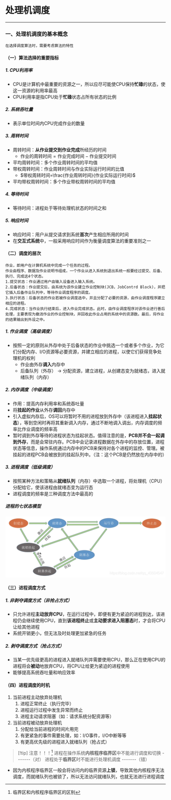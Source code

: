# 处理机调度

---

### 一、处理机调度的基本概念

```
在选择调度算法时，需要考虑算法的特性
```
#### （一）算法选择的重要指标
##### 1. CPU利用率

- CPU是计算机中最重要的资源之一，所以应尽可能使CPU保持**忙碌**的状态，使这一资源的利用率最高
- CPU利用率是指CPU处于**忙碌**状态占所有状态的比例
##### 2. 系统吞吐量

- 表示单位时间内CPU完成作业的数量
##### 3. 周转时间

- 周转时间：**从作业提交到作业完成**所经历的时间
	- $\text{作业的周转时间} = \text{作业完成时间} - \text{作业提交时间}$ 
- 平均周转时间：多个作业周转时间的平均值
- 带权周转时间：作业周转时间与作业实际运行时间的比值
	- $带权周转时间=\frac{作业周转时间}{作业实际运行时间}$
- 平均带权周转时间：多个作业带权周转时间的平均值
##### 4. 等待时间

- 等待时间：进程处于等待处理机状态的时间之和
##### 5. 响应时间

- 响应时间：用户从提交请求到系统**首次**产生相应所用的时间
- 在**交互式系统**中，一般采用响应时间作为衡量调度算法的重要准则之一
#### （二）调度的层次

```
作业，即用户在计算机系统中完成一个任务的过程。
作业由程序、数据及作业说明书组成，一个作业从进入系统到退出系统一般要经过提交、后备、执行、完成这4个状态。
1.提交状态：作业通过用户由输入设备进入输入系统。
2.后备状态：作业提交后，由系统为该作业建立作业控制块(JCB，JobContrd Block)，并把它插入后备作业队列中，等待作业调度程序的调度。
3.执行状态：后备状态的作业若被作业调度选中，并且分配了必要的资源，由作业调度程序建立相应的进程。
4.完成状态：当作业执行结束后，进入作业完成状态。此时，由作业调度程序对该作业进行善后处理，主要表现为撤消作业的作业控制块，并回收此作业占用的系统中的资源数。最后，将作业的结果输出到外设之中。
```
##### 1. 作业调度（高级调度）

- 按照一定的原则从外存中处于后备状态的作业中挑选一个或者多个作业，为它们分配内存、I/O资源等必要资源，并建立相应的进程，以使它们获得竞争处理机的权利
	- 作业由外存**调入**内存中
	- 后备队列（外存） $\rightarrow$   分配资源，建立进程，从创建态变为就绪态，进入就绪队列（内存）
##### 2. 内存调度（中级调度）

- 作用：提高内存利用率和系统吞吐量
- 将**挂起的作业**从外存**调回**内存中
- 引入虚拟内存后，OS可以将暂时不用的进程放到外存中（该进程进入**挂起状态**），等到空闲时再将其重新调入内存，通过不断地调入调出，内存调度的频率比作业调度的频率高
- 暂时调到外存等待的进程状态为挂起状态。值得注意的是，**PCB并不会一起调到外存**，而是会常驻内存。PCB中会记录进程数据在外存中的存放位置，进程状态等信息，操作系统通过内存中的PCB来保持对各个进程的监控、管理。被挂起的进程PCB会被放到的挂起队列中。（注：这个PCB是仍然放在内存中的）

##### 3. 进程调度（低级调度）

- 按照某种方法和策略从**就绪队列**（内存）中选取一个进程，将处理机（CPU）分配给它，使该进程由就绪态变为运行态
- 进程调度的频率是三种调度方法中最高的

#####  进程的七状态模型

![](assets/Pasted%20image%2020241216201359.png)

#### （三）进程调度方式
##### 1. 非剥夺调度方式（非抢占方式）

- 只允许进程**主动放弃CPU**，在运行过程中，即便有更为紧迫的进程到达，该进程仍会继续使用CPU，直到**该进程终止**或**主动要求进入阻塞态**时，才会将CPU让给其他进程
- 系统开销更小，但无法及时处理更加紧急的任务
##### 2. 剥夺调度方式（抢占方式）

- 当某一优先级更高的进程进入就绪队列并需要使用CPU，那么正在使用CPU的进程将会**被动**地放弃CPU，将CPU让给更为紧迫的进程使用
- 能够提高系统吞吐量和响应效率
#### （四）进程调度的时机

1. 当前进程主动放弃处理机
	1. 进程正常终止（执行完毕）
	2. 进程运行过程中发生异常而终止
	3. 进程主动请求阻塞（如：请求系统分配资源等）
2. 当前进程被动放弃处理机
	1. 分配给当前进程的时间片用完
	2. 有更紧急的事件需要处理，如：I/O事件，I/O中断等等
	3. 有更高优先级的进程进入就绪队列（抢占式）

>[!tip] 注意！！！[^1]
>进程在操作系统**内核程序临界区**中不能进行调度和切换  -------（对）
>进程处于**临界区**时不能进行处理机调度 -------（错）
- 因为内核程序临界区一般会将访问内的临界资源**上锁**，导致其他内核程序无法调度，而就绪队列也被锁了，所以无法访问就绪队列，也就无法进行进程调度







[^1]: 临界区和内核程序临界区的区别